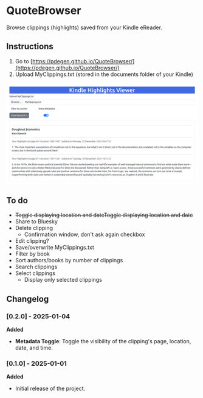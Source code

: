# QuoteBrowser

Browse clippings (highlights) saved from your Kindle eReader.

## Instructions

1. Go to [https://pdegen.github.io/QuoteBrowser/](https://pdegen.github.io/QuoteBrowser/)
2. Upload MyClippings.txt (stored in the documents folder of your Kindle)

![image](data/example.png)

## To do

- ~~Toggle displaying location and dateToggle displaying location and date~~
- Share to Bluesky
- Delete clipping
  - Confirmation window, don't ask again checkbox
- Edit clipping?
- Save/overwrite MyClippings.txt
- Filter by book
- Sort authors/books by number of clippings
- Search clippings
- Select clippings
  - Display only selected clippings

## Changelog

### [0.2.0] - 2025-01-04

**Added**

- **Metadata Toggle**: Toggle the visibility of the clipping's page, location, date, and time.

### [0.1.0] - 2025-01-01

**Added**

- Initial release of the project.
